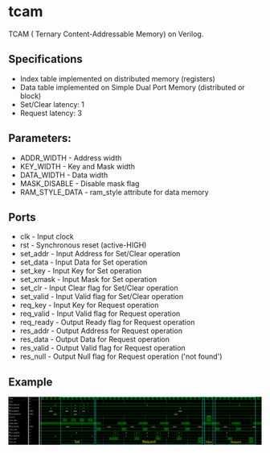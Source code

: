 # tcam
TCAM ( Ternary Content-Addressable Memory) on Verilog.

## Specifications
* Index table implemented on distributed memory (registers)
* Data table implemented on Simple Dual Port Memory (distributed or block)
* Set/Clear latency: 1
* Request latency: 3

## Parameters:
* ADDR_WIDTH     - Address width
* KEY_WIDTH      - Key and Mask width
* DATA_WIDTH     - Data width
* MASK_DISABLE   - Disable mask flag
* RAM_STYLE_DATA - ram_style attribute for data memory

## Ports

* clk       - Input clock
* rst       - Synchronous reset (active-HIGH)
* set_addr  - Input Address for Set/Clear operation
* set_data  - Input Data for Set operation
* set_key   - Input Key for Set operation
* set_xmask - Input Mask for Set operation
* set_clr   - Input Clear flag for Set/Clear operation
* set_valid - Input Valid flag for Set/Clear operation
* req_key   - Input Key for Request operation
* req_valid - Input Valid flag for Request operation
* req_ready - Output Ready flag for Request operation
* res_addr  - Output Address for Request operation
* res_data  - Output Data for Request operation
* res_valid - Output Valid flag for Request operation
* res_null  - Output Null flag for Request operation ('not found')

## Example
![TCAM](/img/timings.gif)